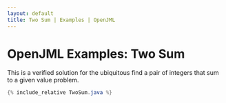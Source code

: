 ```yaml
---
layout: default
title: Two Sum | Examples | OpenJML
---
```


# OpenJML Examples: Two Sum

This is a verified solution for the ubiquitous
find a pair of integers that sum to a given value problem.

```java
{% include_relative TwoSum.java %}
```

